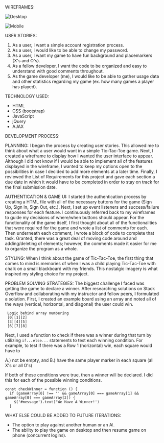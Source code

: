 WIREFRAMES:

![Desktop](https://i.imgur.com/yxtmNwM.png "Desktop Version")

![Mobile](https://i.imgur.com/1mKAUqj.png "Mobile Version")


USER STORIES:
1. As a user, I want a simple account registration process.
2. As a user, I would like to be able to change my password.
3. As a user, I want my game to have fun background and placemarkers (X's and O's).
4. As a fellow developer, I want the code to be organized and easy to understand with good comments throughout.
5. As the game developer (me), I would like to be able to gather usage data and other statistics regarding my game (ex. how many games a player has played).


TECHNOLOGY USED:
- HTML
- CSS (bootstrap)
- JavaScript
- jQuery
- AJAX


DEVELOPMENT PROCESS:

PLANNING:
I began the process by creating user stories. This allowed me to think about what a user would want in a simple Tic-Tac-Toe game. Next, I created a wireframe to display how I wanted the user interface to appear. Although I did not know if I would be able to implement all of the features displayed in the wireframe, I wanted to keep my options open to the possibilities in case I decided to add more elements at a later time. Finally, I reviewed the List of Requirements for this project and gave each section a due date in which it would have to be completed in order to stay on track for the final submission date.

AUTHENTICATION & GAME UI:
I started the authentication process by creating a HTML file with all of the necessary buttons for the game (Sign Up, Sign In, Sign Out, etc.). Next, I set up event listeners and success/failure responses for each feature. I continuously referred back to my wireframes to guide my decisions of where/when buttons should appear. For the functionality of the game itself, I first thought about all of the functionalities that were required for the game and wrote a list of comments for each. Then underneath each comment, I wrote a block of code to complete that task. Granted, there was a great deal of moving code around and adding/deleting of elements; however, the comments made it easier for me to organize the program as a whole.

STYLING:
When I think about the game of Tic-Tac-Toe, the first thing that comes to mind is memories of when I was a child playing Tic-Tac-Toe with chalk on a small blackboard with my friends. This nostalgic imagery is what inspired my styling choice for my project.


PROBLEM SOLVING STRATEGIES:
The biggest challenge I faced was getting the game to declare a winner. After researching solutions on Stack Overflow and collaborating with my instructor and fellow peers, I formulated a solution. First, I created an example board using an array and noted all of the ways (vertical, horizontal, and diagonal) the user could win.

```
 Logic behind array numbering
 [0][1][2]
 [3][4][5]
 [6][7][8]
```

Next, I used a function to check if there was a winner during that turn by utilizing `if...else...` statements to test each winning condition. For example, to test if there was a Row 1 (horizontal) win, each square would have to

A.) not be empty, and
B.) have the same player marker in each square (all X's or all O's)

If both of these conditions were true, then a winner will be declared. I did this for each of the possible winning conditions.

```
const checkWinner = function () {
  if (gameArray[0] !== '' && gameArray[0] === gameArray[1] && gameArray[0] === gameArray[2]) {
    $('#message').text('We Have A Winner!')
  }
```


WHAT ELSE COULD BE ADDED TO FUTURE ITERATIONS:
- The option to play against another human or an AI.
- The ability to play the game on desktop and then resume game on phone (concurrent logins).
